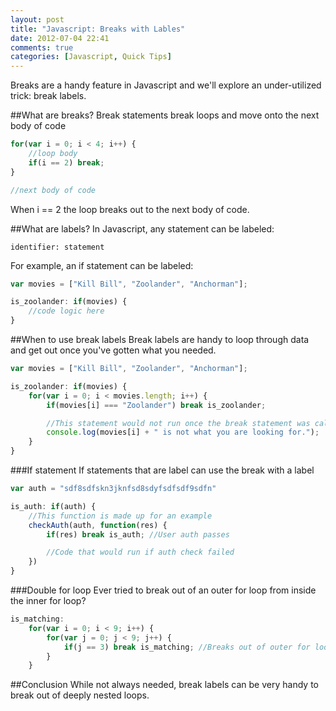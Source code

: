 ```yaml
---
layout: post
title: "Javascript: Breaks with Lables"
date: 2012-07-04 22:41
comments: true
categories: [Javascript, Quick Tips]
---
```


Breaks are a handy feature in Javascript and we'll explore an under-utilized trick: break labels.

<!-- more -->

##What are breaks?
Break statements break loops and move onto the next body of code

``` js
for(var i = 0; i < 4; i++) {
	//loop body
	if(i == 2) break;
}

//next body of code
```

When i == 2 the loop breaks out to the next body of code.

##What are labels?
In Javascript, any statement can be labeled:

```
identifier: statement
```

For example, an if statement can be labeled:

``` js
var movies = ["Kill Bill", "Zoolander", "Anchorman"];

is_zoolander: if(movies) {
	//code logic here
}
```

##When to use break labels
Break labels are handy to loop through data and get out once you've gotten what you needed.

``` js
var movies = ["Kill Bill", "Zoolander", "Anchorman"];

is_zoolander: if(movies) {
	for(var i = 0; i < movies.length; i++) {
		if(movies[i] === "Zoolander") break is_zoolander;

		//This statement would not run once the break statement was called
		console.log(movies[i] + " is not what you are looking for.");
	}
}
```

###If statement
If statements that are label can use the break with a label

``` js
var auth = "sdf8sdfskn3jknfsd8sdyfsdfsdf9sdfn"

is_auth: if(auth) {
	//This function is made up for an example
	checkAuth(auth, function(res) {
		if(res) break is_auth; //User auth passes

		//Code that would run if auth check failed
	})
}
```

###Double for loop
Ever tried to break out of an outer for loop from inside the inner for loop?

``` js
is_matching:
	for(var i = 0; i < 9; i++) {
		for(var j = 0; j < 9; j++) {
			if(j == 3) break is_matching; //Breaks out of outer for loop, woo hoo!
		}
	}
```

##Conclusion
While not always needed, break labels can be very handy to break out of deeply nested loops.